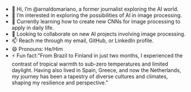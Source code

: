 - 👋 Hi, I’m @arnaldomariano, a former journalist exploring the AI world.
- 👀 I’m interested in exploring the possibilities of AI in image processing.
- 🌱 Currently learning how to create new CNNs for image processing to apply in daily life.
- 💞️ Looking to collaborate on new AI projects involving image processing.
- 📫 Reach me through my email, GitHub, or LinkedIn profile.
- 😄 Pronouns: He/Him
- ⚡ Fun fact:"From Brazil to Finland in just two months, I experienced the contrast of tropical warmth to sub-zero temperatures and limited daylight. Having also lived in Spain,
  Greece, and now the Netherlands, my journey has been a tapestry of diverse cultures and climates, shaping my resilience and perspective."










<!---
arnaldomariano/arnaldomariano is a ✨ special ✨ repository because its `README.md` (this file) appears on your GitHub profile.
You can click the Preview link to take a look at your changes.
--->
